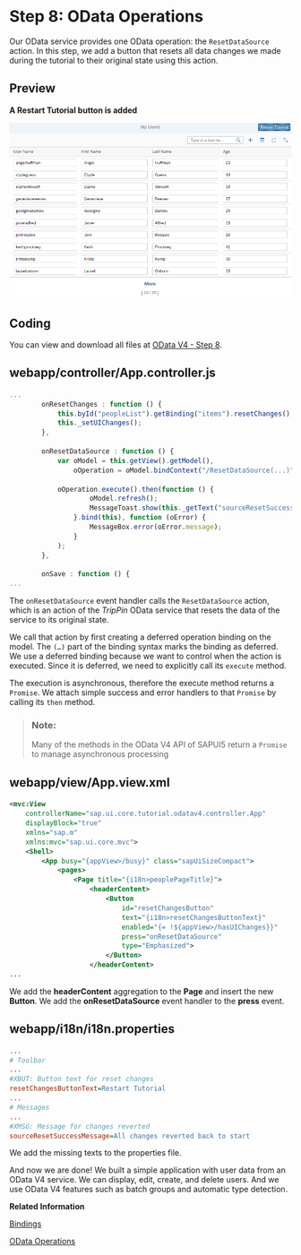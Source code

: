 <!-- loioa3e7cb6f671b4b839f37eb5f88429e41 -->

# Step 8: OData Operations

Our OData service provides one OData operation: the `ResetDataSource` action. In this step, we add a button that resets all data changes we made during the tutorial to their original state using this action.



<a name="loioa3e7cb6f671b4b839f37eb5f88429e41__section_bt4_fxc_z1b"/>

## Preview

   
  
**A Restart Tutorial button is added**

 ![](images/Tutorial_OData_V4_Step_8_e518deb.png "A Restart Tutorial button is added") 



<a name="loioa3e7cb6f671b4b839f37eb5f88429e41__section_tsr_gxc_z1b"/>

## Coding

You can view and download all files at [OData V4 - Step 8](https://ui5.sap.com/#/entity/sap.ui.core.tutorial.odatav4/sample/sap.ui.core.tutorial.odatav4.08).



<a name="loioa3e7cb6f671b4b839f37eb5f88429e41__section_pvc_fyc_z1b"/>

## webapp/controller/App.controller.js

```js
...
		onResetChanges : function () {
			this.byId("peopleList").getBinding("items").resetChanges();
			this._setUIChanges();
		},

		onResetDataSource : function () {
			var oModel = this.getView().getModel(),
				oOperation = oModel.bindContext("/ResetDataSource(...)");

			oOperation.execute().then(function () {
					oModel.refresh();
					MessageToast.show(this._getText("sourceResetSuccessMessage"));
				}.bind(this), function (oError) {
					MessageBox.error(oError.message);
				}
			);
		},

		onSave : function () {
...

```

The `onResetDataSource` event handler calls the `ResetDataSource` action, which is an action of the *TripPin* OData service that resets the data of the service to its original state.

We call that action by first creating a deferred operation binding on the model. The `(…)` part of the binding syntax marks the binding as deferred. We use a deferred binding because we want to control when the action is executed. Since it is deferred, we need to explicitly call its `execute` method.

The execution is asynchronous, therefore the execute method returns a `Promise`. We attach simple success and error handlers to that `Promise` by calling its `then` method.

> ### Note:  
> Many of the methods in the OData V4 API of SAPUI5 return a `Promise` to manage asynchronous processing



<a name="loioa3e7cb6f671b4b839f37eb5f88429e41__section_pp2_mxc_z1b"/>

## webapp/view/App.view.xml

```xml
<mvc:View
	controllerName="sap.ui.core.tutorial.odatav4.controller.App"
	displayBlock="true"
	xmlns="sap.m"
	xmlns:mvc="sap.ui.core.mvc">
	<Shell>
		<App busy="{appView>/busy}" class="sapUiSizeCompact">
			<pages>
				<Page title="{i18n>peoplePageTitle}">
					<headerContent>
						<Button
							id="resetChangesButton"
							text="{i18n>resetChangesButtonText}"
							enabled="{= !${appView>/hasUIChanges}}"
							press="onResetDataSource"
							type="Emphasized">
						</Button>
					</headerContent>
...
```

We add the **headerContent** aggregation to the **Page** and insert the new **Button**. We add the **onResetDataSource** event handler to the **press** event.



<a name="loioa3e7cb6f671b4b839f37eb5f88429e41__section_kl4_d1x_4cb"/>

## webapp/i18n/i18n.properties

```ini
...
# Toolbar
...
#XBUT: Button text for reset changes
resetChangesButtonText=Restart Tutorial
...
# Messages
...
#XMSG: Message for changes reverted
sourceResetSuccessMessage=All changes reverted back to start
```

We add the missing texts to the properties file.



And now we are done! We built a simple application with user data from an OData V4 service. We can display, edit, create, and delete users. And we use OData V4 features such as batch groups and automatic type detection.

**Related Information**  


[Bindings](../04_Essentials/bindings-54e0ddf.md "Bindings connect SAPUI5 view elements to model data, allowing changes in the model to be reflected in the view element and vice versa.")

[OData Operations](../04_Essentials/odata-operations-b54f789.md "The OData V4 model supports OData operations (ActionImport, FunctionImport, bound Actions and bound Functions). Unbound parameters are limited to primitive values.")

